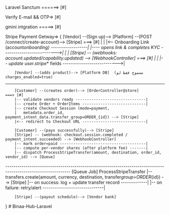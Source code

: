 Laravel Sanctum ======> [#]

Verify E-mail && OTP=> [#]

gmini intgration =====> [#]

Stripe Payment Getway=>
{
[Vendor] --(Sign up)--> [Platform] --(POST /connect/create-account)--> [Stripe] ===> [#]
| |
|<-- Onboarding Link (account*onboarding) ------------------|
|---- opens link & completes KYC -------------------------->|
| |
[Stripe] -- (webhooks: account.updated/capability.updated) --> [WebhookController] ===> [#]
| |
|-- update user.stripe*\* fields --------------------------->|

        [Vendor] --(adds product)--> [Platform DB]  (مسموح فقط لو charges_enabled=true)

---

        [Customer] --(creates order)--> [OrderController@store]                                   ===> [#]
        |-- validate vendors ready -------------------------------|
        |-- create Order + OrderItems ----------------------------|
        |-- create Checkout Session (mode=payment,
        |   metadata.order_id, payment_intent_data.transfer_group=ORDER_{id}) --> [Stripe]
        |<-- redirect to Checkout URL ----------------------------|

        [Customer] --(pays successfully)--> [Stripe]
        [Stripe] -- (webhook: checkout.session.completed / payment_intent.succeeded) --> [WebhookController]
        |-- mark order=paid --------------------------------------|
        |-- compute per-vendor shares (after platform fee) -------|
        |-- dispatch ProcessStripeTransfer(amount, destination, order_id, vendor_id) --> [Queue]

-------------------------------------------------------------------------------------------------------------- [Queue Job] ProcessStripeTransfer
|-- transfers.create(amount, currency, destination, transfer*group=ORDER*{id}) --> [Stripe]
|-- on success: log + update transfer record -------------|
|-- on failure: retry/alert ------------------------------|

        [Stripe] --(payout schedule)--> [Vendor bank]

}
#   B i n a a - H u b - L a r a v e l  
 